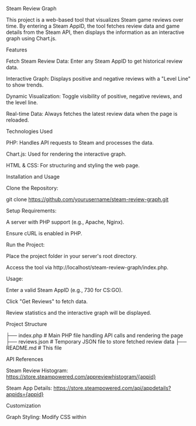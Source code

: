 Steam Review Graph

This project is a web-based tool that visualizes Steam game reviews over time. By entering a Steam AppID, the tool fetches review data and game details from the Steam API, then displays the information as an interactive graph using Chart.js.

Features

Fetch Steam Review Data: Enter any Steam AppID to get historical review data.

Interactive Graph: Displays positive and negative reviews with a "Level Line" to show trends.

Dynamic Visualization: Toggle visibility of positive, negative reviews, and the level line.

Real-time Data: Always fetches the latest review data when the page is reloaded.

Technologies Used

PHP: Handles API requests to Steam and processes the data.

Chart.js: Used for rendering the interactive graph.

HTML & CSS: For structuring and styling the web page.

Installation and Usage

Clone the Repository:

git clone https://github.com/yourusername/steam-review-graph.git

Setup Requirements:

A server with PHP support (e.g., Apache, Nginx).

Ensure cURL is enabled in PHP.

Run the Project:

Place the project folder in your server's root directory.

Access the tool via http://localhost/steam-review-graph/index.php.

Usage:

Enter a valid Steam AppID (e.g., 730 for CS:GO).

Click "Get Reviews" to fetch data.

Review statistics and the interactive graph will be displayed.

Project Structure

├── index.php          # Main PHP file handling API calls and rendering the page
├── reviews.json       # Temporary JSON file to store fetched review data
├── README.md          # This file

API References

Steam Review Histogram: https://store.steampowered.com/appreviewhistogram/{appid}

Steam App Details: https://store.steampowered.com/api/appdetails?appids={appid}

Customization

Graph Styling: Modify CSS within <style> tags in index.php.

Chart Configuration: Adjust Chart.js settings inside the <script> section.

License

This project is open-source and available under the MIT License.

Acknowledgements

Chart.js

Steam Web API
